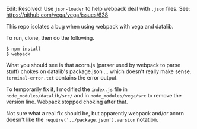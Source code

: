 Edit: Resolved! Use `json-loader` to help webpack deal with `.json` files. See: https://github.com/vega/vega/issues/638

This repo isolates a bug when using webpack with vega and datalib.

To run, clone, then do the following.

```
$ npm install
$ webpack
```

What you should see is that acorn.js (parser used by webpack to parse stuff) chokes on
datalib's package.json ... which doesn't really make sense. `terminal-error.txt` contains the error output.

To temporarily fix it, I modified the `index.js` file in `node_modules/datalib/src/` and in `node_modules/vega/src` to remove the version line. Webpack stopped choking after that.

Not sure what a real fix should be, but apparently webpack and/or acorn doesn't like the `require('../package.json').version` notation.
